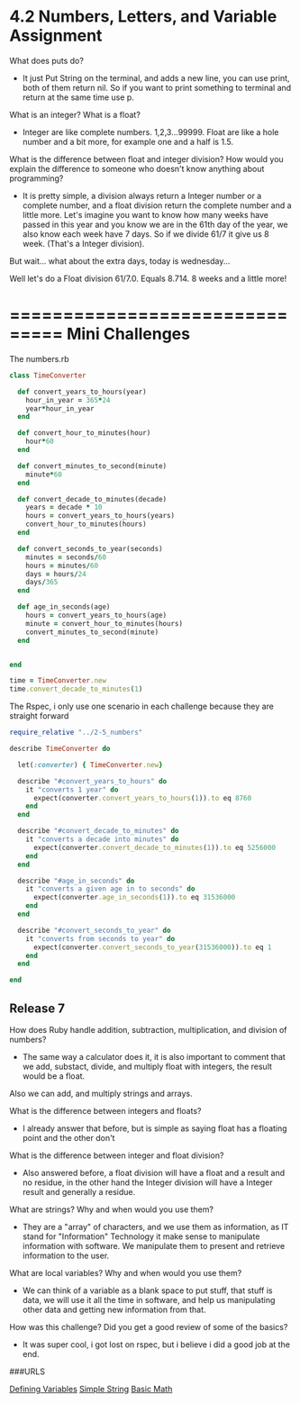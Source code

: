 # 4.2 Numbers, Letters, and Variable Assignment

What does puts do?
- It just Put String on the terminal, and adds a new line, you can use print, both of them return nil.
So if you want to print something to terminal and return at the same time use p.

What is an integer? What is a float?
- Integer are like complete numbers. 1,2,3...99999.
Float are like a hole number and a bit more, for example one and a half is 1.5.

What is the difference between float and integer division? How would you explain the difference to someone who doesn't know anything about programming?
- It is pretty simple, a division always return a Integer number or a complete number, and a float division return the complete number and a little more. Let's imagine you want to know how many weeks have passed in this year and you know we are in the 61th day of the year, we also know each week have 7 days. So if we divide 61/7 it give us 8 week. (That's a Integer division).

But wait... what about the extra days, today is wednesday...

Well let's do a Float division 61/7.0. Equals 8.714. 8 weeks and a little more!


===============================
Mini Challenges
=============================

The numbers.rb
```ruby
class TimeConverter

  def convert_years_to_hours(year)
    hour_in_year = 365*24
    year*hour_in_year
  end

  def convert_hour_to_minutes(hour)
    hour*60
  end

  def convert_minutes_to_second(minute)
    minute*60
  end

  def convert_decade_to_minutes(decade)
    years = decade * 10
    hours = convert_years_to_hours(years)
    convert_hour_to_minutes(hours)
  end

  def convert_seconds_to_year(seconds)
    minutes = seconds/60
    hours = minutes/60
    days = hours/24
    days/365
  end

  def age_in_seconds(age)
    hours = convert_years_to_hours(age)
    minute = convert_hour_to_minutes(hours)
    convert_minutes_to_second(minute)
  end


end

time = TimeConverter.new
time.convert_decade_to_minutes(1)
```

The Rspec, i only use one scenario in each challenge because they are straight forward

```ruby
require_relative "../2-5_numbers"

describe TimeConverter do

  let(:converter) { TimeConverter.new}

  describe "#convert_years_to_hours" do
    it "converts 1 year" do
      expect(converter.convert_years_to_hours(1)).to eq 8760
    end
  end

  describe "#convert_decade_to_minutes" do
    it "converts a decade into minutes" do
      expect(converter.convert_decade_to_minutes(1)).to eq 5256000
    end
  end

  describe "#age_in_seconds" do
    it "converts a given age in to seconds" do
      expect(converter.age_in_seconds(1)).to eq 31536000
    end
  end

  describe "#convert_seconds_to_year" do
    it "converts from seconds to year" do
      expect(converter.convert_seconds_to_year(31536000)).to eq 1
    end
  end

end
```

## Release 7
How does Ruby handle addition, subtraction, multiplication, and division of numbers?
- The same way a calculator does it, it is also important to comment that we add, substact, divide, and multiply float with integers, the result would be a float.

Also we can add, and multiply strings and arrays.

What is the difference between integers and floats?
- I already answer that before, but is simple as saying float has a floating point and the other don't

What is the difference between integer and float division?
- Also answered before, a float division will have a float and a result and no residue, in the other hand the Integer division will have a Integer result and generally a residue.

What are strings? Why and when would you use them?
- They are a "array" of characters, and we use them as information, as IT stand for "Information" Technology it make sense to manipulate information with software. We manipulate them to present and retrieve information to the user.

What are local variables? Why and when would you use them?
- We can think of a variable as a blank space to put stuff, that stuff is data, we will use it all the time in software, and help us manipulating other data and getting new information from that.

How was this challenge? Did you get a good review of some of the basics?
- It was super cool, i got lost on rspec, but i believe i did a good job at the end.


###URLS

[Defining Variables](https://github.com/cyberpolin/Phase-0/blob/master/week-4/defining-variables.rb)
[Simple String](https://github.com/cyberpolin/Phase-0/blob/master/week-4/simple-string.rb)
[Basic Math](https://github.com/cyberpolin/Phase-0/blob/master/week-4/basic-math.rb)

